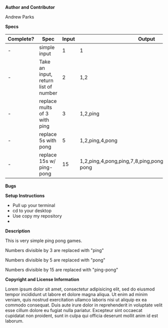**Author and Contributor**

Andrew Parks

**Specs**

|Complete?| Spec | Input | Output |
| -|---|---|---|
| -|simple input|1|1
| -|Take an input, return list of number|2| 1,2 |
| -|replace mults of 3 with ping| 3| 1,2,ping |
| -|replace 5s with pong|5| 1,2,ping,4,pong|
| -| replace 15s w/ ping-pong | 15 | 1,2,ping,4,pong,ping,7,8,ping,pong,11,ping,13,14,ping-pong|

**Bugs**


**Setup Instructions**

* Pull up your terminal
* cd to your desktop
* Use copy my repository
*

**Description**

This is very simple ping pong games.

Numbers divisible by 3 are replaced with "ping"

Numbers divisible by 5 are replaced with "pong"

Numbers divisible by 15 are replaced with "ping-pong"

**Copyright and License Information**

Lorem ipsum dolor sit amet, consectetur adipisicing elit, sed do eiusmod tempor incididunt ut labore et dolore magna aliqua. Ut enim ad minim veniam, quis nostrud exercitation ullamco laboris nisi ut aliquip ex ea commodo consequat. Duis aute irure dolor in reprehenderit in voluptate velit esse cillum dolore eu fugiat nulla pariatur. Excepteur sint occaecat cupidatat non proident, sunt in culpa qui officia deserunt mollit anim id est laborum.
